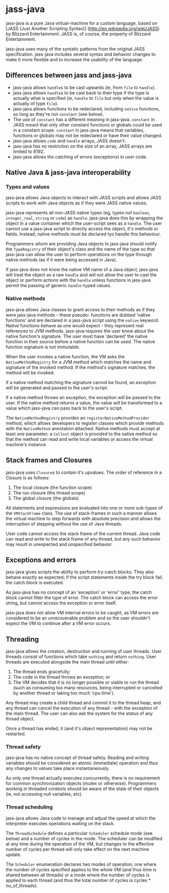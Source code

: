 jass-java
=========

jass-java is a pure Java virtual-machine for a custom language, based on [JASS (Just Another Scripting Syntax)]
(http://en.wikipedia.org/wiki/JASS) by Blizzard Entertainment. JASS is, of course, the property of Blizzard 
Entertainment.

jass-java uses many of the syntatic patterns from the original JASS specification. jass-java includes several syntax 
and behavior changes to make it more flexible and to increase the usability of the language.

Differences between jass and jass-java
--------------------------------------

* jass-java allows `handle`s to be cast upwards (ie, from `file` to `handle`).
* jass-java allows `handle`s to be cast back to their type if the type is actually what is specified (ie, `handle` 
  to `file` but only when the value is actually of type `file`).
* jass-java allows functions to be redeclared, including `native` functions, so long as they're not `constant` (see
  below).
* The use of `constant` has a different meaning in jass-java. `constant` in JASS meant that only other constant 
  functions or globals could be used in a constant scope. `constant` in jass-java means that variables, functions or 
  globals may not be redeclared or have their value changed.
* jass-java allows `code` and `handle` arrays, JASS doesn't.
* jass-java has no restriction on the size of an array, JASS arrays are limited to 8192.
* jass-java allows the catching of errors (exceptions) in user code.

Native Java & jass-java interoperability
----------------------------------------

### Types and values
jass-java allows Java objects to interact with JASS scripts and allows JASS scripts to work with Java objects as if 
they were JASS native values.

jass-java represents all non-JASS native types (eg, types not `boolean`, `integer`, `real`, `string` or `code`) as 
`handle`. jass-java does this by wrapping the object in a value container which the user-script sees as a `handle`. 
The user cannot use a jass-java script to directly access the object, it's methods or fields. Instead, native methods 
must be declared tyo handle this behaviour. 

Programmers whom are providing Java objects to jass-java should notify the `TypeRegistry` of their object's class 
and the name of the type so that jass-java can allow the user to perform operations on the type through native methods 
(as if it were being accessed in Java).

If jass-java does not know the native VM name of a Java object, jass-java will treat the object as a raw `handle` 
and will not allow the user to cast the object or perform actions with the `handle` unless functions in jass-java 
permit the passing of generic `handle`-typed values.

### Native methods
jass-java allows Java classes to grant access to their methods as if they were jass-java methods - these pseudo-
functions are dubbed 'native functions' and are declared in a jass-java script using the `native` keyword. Native 
functions behave as one would expect - they represent real references to JVM methods. jass-java requires the user 
know about the native function's signature. The user must have 'declared' the native function in their source before 
a native function can be used. The native function signature is not immutable.

When the user invokes a native function, the VM asks the `NativeMethodRegistry` for a JVM method which matches the 
name and signature of the invoked method. If the method's signature matches, the method will be invoked.

If a native method matching the signature cannot be found, an exception will be generated and passed to the user's 
script.

If a native method throws an exception, the exception will be passed to the user. If the native method returns a value, 
the value will be transformed to a value which jass-java can pass back to the user's script.

The `NativeMethodRegistry` provides an `registerNativeMethodProvider` method, which allows developers to 
register classes which provide methods with the `NativeMethod` annotation attached. Native methods must accept at 
least one parameter; a `Callout` object is provided to the native method so that the method can read and write local 
variables or access the virtual machine's instance.

Stack frames and Closures
-------------------------

jass-java uses `Closure`s to contain it's upvalues. The order of reference in a Closure is as follows:

1. The local closure (the function scope)
2. The run closure (the thread scope)
3. The global closure (the globals)

All statements and expressions are evaluated into one or more sub-types of the `VMStackFrame` class. The use of 
stack-frames in such a manner allows the virtual machine to step forwards with absolute precision and allows the 
interruption of stepping without the use of Java threads.

User code cannot access the stack frame of the current thread. Java code can read and write to the stack frame of any 
thread, but any such behavior may result in unexpected and unspecified behavior.

Exceptions and errors
---------------------
jass-java gives scripts the ability to perform try-catch blocks. They also behave exactly as expected; if the script 
statements inside the try block fail, the catch block is executed.

As jass-java has no concept of an 'exception' or 'error' type, the catch block cannot filter the type of error. The 
catch block can access the error string, but cannot access the exception or error itself.

jass-java does not allow VM internal errors to be caught, as VM errors are considered to be an unrecoverable problem 
and so the user shouldn't expect the VM to continue after a VM error occurs.

Threading
---------
jass-java allows the creation, destruction and running of user threads. User threads consist of functions which take 
`nothing` and return `nothing`. User threads are executed alongside the main thread until either:

1. The thread ends gracefully;
2. The code in the thread throws an exception; or
3. The VM decides that it is no longer possible or viable to run the thread (such as consuming too many resources, 
   being interrupted or cancelled by another thread or taking too much 'cpu time').

Any thread may create a child thread and commit it to the thread heap, and any thread can cancel the execution of any 
thread - with the exception of the main thread. The user can also ask the system for the status of any thread object.

Once a thread has ended, it (and it's object representation) may not be restarted.

### Thread safety

jass-java has no native concept of thread safety. Reading and writing variables should be considered an atomic 
(immediate) operation and thus any changes to values take place instantaneously.

As only one thread actually executes concurrently, there is no requirement for common synchronization objects (mutex 
or otherwise). Programmers working in threaded contexts should be aware of the state of their objects (ie, not 
accessing null variables, etc).

### Thread scheduling

jass-java allows Java code to manage and adjust the speed at which the interpreter executes operations waiting on the 
stack. 

The `ThreadSchedule` defines a particular `Scheduler` schedule mode (see below) and a number of cycles in the mode. 
The scheduler can be modified at any time during the operation of the VM, but changes to the effective number of cycles 
per thread will only take effect on the next machine update.

The `Scheduler` enumeration declares two modes of operation; one where the number of cycles specified applies to the 
whole VM (and thus time is shared between all threads) or a mode where the number of cycles is applied to each thread 
(and thus the total number of cycles is cycles * no_of_threads).